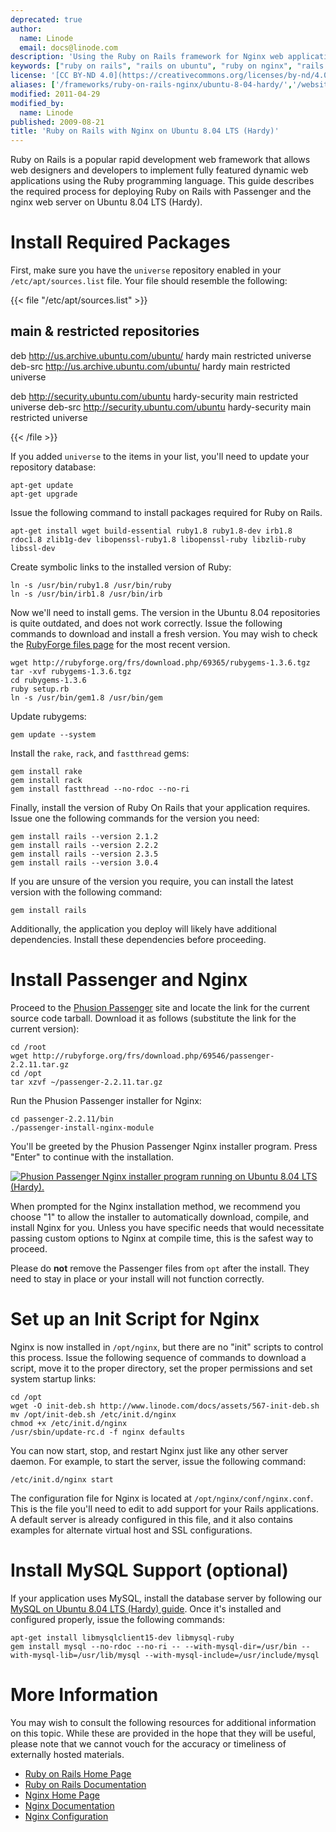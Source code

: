 ```yaml
---
deprecated: true
author:
  name: Linode
  email: docs@linode.com
description: 'Using the Ruby on Rails framework for Nginx web applications on the Ubuntu 8.04 LTS operating system.'
keywords: ["ruby on rails", "rails on ubuntu", "ruby on nginx", "rails apps"]
license: '[CC BY-ND 4.0](https://creativecommons.org/licenses/by-nd/4.0)'
aliases: ['/frameworks/ruby-on-rails-nginx/ubuntu-8-04-hardy/','/websites/ror/ruby-on-rails-with-nginx-on-ubuntu-8-04-hardy/']
modified: 2011-04-29
modified_by:
  name: Linode
published: 2009-08-21
title: 'Ruby on Rails with Nginx on Ubuntu 8.04 LTS (Hardy)'
---
```




Ruby on Rails is a popular rapid development web framework that allows web designers and developers to implement fully featured dynamic web applications using the Ruby programming language. This guide describes the required process for deploying Ruby on Rails with Passenger and the nginx web server on Ubuntu 8.04 LTS (Hardy).

# Install Required Packages

First, make sure you have the `universe` repository enabled in your `/etc/apt/sources.list` file. Your file should resemble the following:

{{< file "/etc/apt/sources.list" >}}
## main & restricted repositories
deb http://us.archive.ubuntu.com/ubuntu/ hardy main restricted universe
deb-src http://us.archive.ubuntu.com/ubuntu/ hardy main restricted universe

deb http://security.ubuntu.com/ubuntu hardy-security main restricted universe
deb-src http://security.ubuntu.com/ubuntu hardy-security main restricted universe

{{< /file >}}


If you added `universe` to the items in your list, you'll need to update your repository database:

    apt-get update
    apt-get upgrade

Issue the following command to install packages required for Ruby on Rails.

    apt-get install wget build-essential ruby1.8 ruby1.8-dev irb1.8 rdoc1.8 zlib1g-dev libopenssl-ruby1.8 libopenssl-ruby libzlib-ruby libssl-dev

Create symbolic links to the installed version of Ruby:

    ln -s /usr/bin/ruby1.8 /usr/bin/ruby
    ln -s /usr/bin/irb1.8 /usr/bin/irb

Now we'll need to install gems. The version in the Ubuntu 8.04 repositories is quite outdated, and does not work correctly. Issue the following commands to download and install a fresh version. You may wish to check the [RubyForge files page](http://http://rubygems.org/gems/rubyforge) for the most recent version.

    wget http://rubyforge.org/frs/download.php/69365/rubygems-1.3.6.tgz
    tar -xvf rubygems-1.3.6.tgz
    cd rubygems-1.3.6
    ruby setup.rb
    ln -s /usr/bin/gem1.8 /usr/bin/gem

Update rubygems:

    gem update --system

Install the `rake`, `rack`, and `fastthread` gems:

    gem install rake
    gem install rack
    gem install fastthread --no-rdoc --no-ri

Finally, install the version of Ruby On Rails that your application requires. Issue one the following commands for the version you need:

    gem install rails --version 2.1.2
    gem install rails --version 2.2.2
    gem install rails --version 2.3.5
    gem install rails --version 3.0.4

If you are unsure of the version you require, you can install the latest version with the following command:

    gem install rails

Additionally, the application you deploy will likely have additional dependencies. Install these dependencies before proceeding.

# Install Passenger and Nginx

Proceed to the [Phusion Passenger](http://www.modrails.com/install.html) site and locate the link for the current source code tarball. Download it as follows (substitute the link for the current version):

    cd /root
    wget http://rubyforge.org/frs/download.php/69546/passenger-2.2.11.tar.gz
    cd /opt
    tar xzvf ~/passenger-2.2.11.tar.gz

Run the Phusion Passenger installer for Nginx:

    cd passenger-2.2.11/bin
    ./passenger-install-nginx-module

You'll be greeted by the Phusion Passenger Nginx installer program. Press "Enter" to continue with the installation.

[![Phusion Passenger Nginx installer program running on Ubuntu 8.04 LTS (Hardy).](465-01-passenger-nginx-installer.png)](465-01-passenger-nginx-installer.png)

When prompted for the Nginx installation method, we recommend you choose "1" to allow the installer to automatically download, compile, and install Nginx for you. Unless you have specific needs that would necessitate passing custom options to Nginx at compile time, this is the safest way to proceed.

Please do **not** remove the Passenger files from `opt` after the install. They need to stay in place or your install will not function correctly.

# Set up an Init Script for Nginx

Nginx is now installed in `/opt/nginx`, but there are no "init" scripts to control this process. Issue the following sequence of commands to download a script, move it to the proper directory, set the proper permissions and set system startup links:

    cd /opt
    wget -O init-deb.sh http://www.linode.com/docs/assets/567-init-deb.sh
    mv /opt/init-deb.sh /etc/init.d/nginx
    chmod +x /etc/init.d/nginx
    /usr/sbin/update-rc.d -f nginx defaults

You can now start, stop, and restart Nginx just like any other server daemon. For example, to start the server, issue the following command:

    /etc/init.d/nginx start

The configuration file for Nginx is located at `/opt/nginx/conf/nginx.conf`. This is the file you'll need to edit to add support for your Rails applications. A default server is already configured in this file, and it also contains examples for alternate virtual host and SSL configurations.

# Install MySQL Support (optional)

If your application uses MySQL, install the database server by following our [MySQL on Ubuntu 8.04 LTS (Hardy) guide](/docs/databases/mysql/ubuntu-8-04-hardy). Once it's installed and configured properly, issue the following commands:

    apt-get install libmysqlclient15-dev libmysql-ruby
    gem install mysql --no-rdoc --no-ri -- --with-mysql-dir=/usr/bin --with-mysql-lib=/usr/lib/mysql --with-mysql-include=/usr/include/mysql

# More Information

You may wish to consult the following resources for additional information on this topic. While these are provided in the hope that they will be useful, please note that we cannot vouch for the accuracy or timeliness of externally hosted materials.

- [Ruby on Rails Home Page](http://rubyonrails.org/)
- [Ruby on Rails Documentation](http://rubyonrails.org/documentation)
- [Nginx Home Page](http://nginx.org/)
- [Nginx Documentation](http://nginx.org/en/docs/)
- [Nginx Configuration](/docs/websites/nginx/basic-nginx-configuration)



